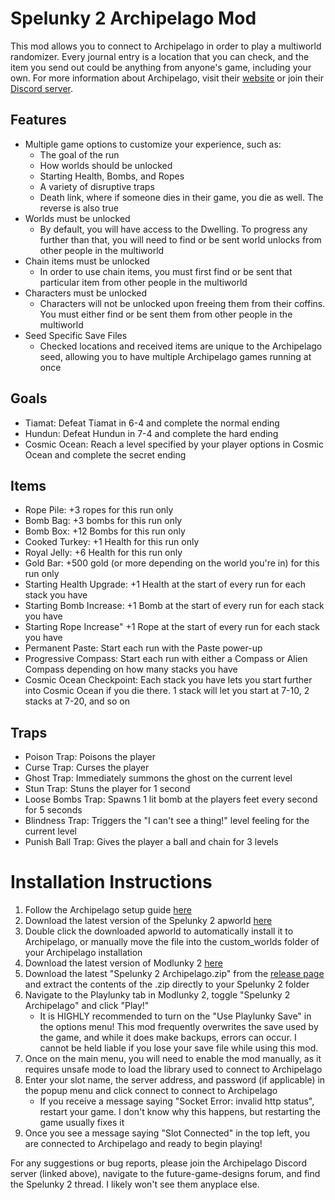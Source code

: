 # Spelunky 2 Archipelago Mod
This mod allows you to connect to Archipelago in order to play a multiworld randomizer. Every journal entry is a location that you can check, and the item you send out could be anything from anyone's game, including your own. For more information about Archipelago, visit their [website](https://archipelago.gg/) or join their [Discord server](https://discord.gg/8Z65BR2).
## Features
- Multiple game options to customize your experience, such as:
    - The goal of the run
    - How worlds should be unlocked
    - Starting Health, Bombs, and Ropes
    - A variety of disruptive traps
    - Death link, where if someone dies in their game, you die as well. The reverse is also true
- Worlds must be unlocked
    - By default, you will have access to the Dwelling. To progress any further than that, you will need to find or be sent world unlocks from other people in the multiworld
- Chain items must be unlocked
    - In order to use chain items, you must first find or be sent that particular item from other people in the multiworld
- Characters must be unlocked
    - Characters will not be unlocked upon freeing them from their coffins. You must either find or be sent them from other people in the multiworld
- Seed Specific Save Files
    - Checked locations and received items are unique to the Archipelago seed, allowing you to have multiple Archipelago games running at once

## Goals
- Tiamat: Defeat Tiamat in 6-4 and complete the normal ending
- Hundun: Defeat Hundun in 7-4 and complete the hard ending
- Cosmic Ocean: Reach a level specified by your player options in Cosmic Ocean and complete the secret ending

## Items
- Rope Pile: +3 ropes for this run only
- Bomb Bag: +3 bombs for this run only
- Bomb Box: +12 Bombs for this run only
- Cooked Turkey: +1 Health for this run only
- Royal Jelly: +6 Health for this run only
- Gold Bar: +500 gold (or more depending on the world you're in) for this run only
- Starting Health Upgrade: +1 Health at the start of every run for each stack you have
- Starting Bomb Increase: +1 Bomb at the start of every run for each stack you have
- Starting Rope Increase" +1 Rope at the start of every run for each stack you have
- Permanent Paste: Start each run with the Paste power-up
- Progressive Compass: Start each run with either a Compass or Alien Compass depending on how many stacks you have
- Cosmic Ocean Checkpoint: Each stack you have lets you start further into Cosmic Ocean if you die there. 1 stack will let you start at 7-10, 2 stacks at 7-20, and so on

## Traps
- Poison Trap: Poisons the player
- Curse Trap: Curses the player
- Ghost Trap: Immediately summons the ghost on the current level
- Stun Trap: Stuns the player for 1 second
- Loose Bombs Trap: Spawns 1 lit bomb at the players feet every second for 5 seconds
- Blindness Trap: Triggers the "I can't see a thing!" level feeling for the current level
- Punish Ball Trap: Gives the player a ball and chain for 3 levels

# Installation Instructions
1. Follow the Archipelago setup guide [here](https://archipelago.gg/tutorial/Archipelago/setup/en)
2. Download the latest version of the Spelunky 2 apworld [here](https://github.com/Eszenn/Archipelago/releases)
3. Double click the downloaded apworld to automatically install it to Archipelago, or manually move the file into the custom_worlds folder of your Archipelago installation
4. Download the latest version of Modlunky 2 [here](https://github.com/spelunky-fyi/modlunky2/releases/latest)
5. Download the latest "Spelunky 2 Archipelago.zip" from the [release page](https://github.com/Eszenn/Spelunky2-Archipelago/releases) and extract the contents of the .zip directly to your Spelunky 2 folder
6. Navigate to the Playlunky tab in Modlunky 2, toggle "Spelunky 2 Archipelago" and click "Play!"
    - It is HIGHLY recommended to turn on the "Use Playlunky Save" in the options menu! This mod frequently overwrites the save used by the game, and while it does make backups, errors can occur. I cannot be held liable if you lose your save file while using this mod.
7. Once on the main menu, you will need to enable the mod manually, as it requires unsafe mode to load the library used to connect to Archipelago
8. Enter your slot name, the server address, and password (if applicable) in the popup menu and click connect to connect to Archipelago
    - If you receive a message saying "Socket Error: invalid http status", restart your game. I don't know why this happens, but restarting the game usually fixes it
9. Once you see a message saying "Slot Connected" in the top left, you are connected to Archipelago and ready to begin playing!

For any suggestions or bug reports, please join the Archipelago Discord server (linked above), navigate to the future-game-designs forum, and find the Spelunky 2 thread. I likely won't see them anyplace else.

